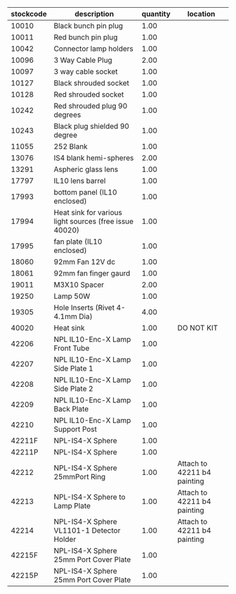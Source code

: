 |stockcode|description|quantity|location|
|---------|-----------|--------|--------|
|10010|Black bunch pin plug|1.00||
|10011|Red bunch pin plug|1.00||
|10042|Connector lamp holders|1.00||
|10096|3 Way Cable Plug|2.00||
|10097|3 way cable socket|1.00||
|10127|Black shrouded socket|1.00||
|10128|Red shrouded socket|1.00||
|10242|Red shrouded plug 90 degrees|1.00||
|10243|Black plug shielded 90 degree|1.00||
|11055|252 Blank|1.00||
|13076|IS4 blank hemi-spheres|2.00||
|13291|Aspheric glass lens|1.00||
|17797|IL10 lens barrel|1.00||
|17993|bottom panel (IL10 enclosed)|1.00||
|17994|Heat sink for various light sources (free issue 40020)|1.00||
|17995|fan plate (IL10 enclosed)|1.00||
|18060|92mm Fan 12V dc|1.00||
|18061|92mm fan finger gaurd|1.00||
|19011|M3X10 Spacer|2.00||
|19250|Lamp 50W|1.00||
|19305|Hole Inserts (Rivet 4-4.1mm Dia)|4.00||
|40020|Heat sink|1.00|DO NOT KIT|
|42206|NPL IL10-Enc-X Lamp Front Tube|1.00||
|42207|NPL IL10-Enc-X Lamp Side Plate 1|1.00||
|42208|NPL IL10-Enc-X Lamp Side Plate 2|1.00||
|42209|NPL IL10-Enc-X Lamp Back Plate|1.00||
|42210|NPL IL10-Enc-X Lamp Support Post|1.00||
|42211F|NPL-IS4-X Sphere|1.00||
|42211P|NPL-IS4-X Sphere|1.00||
|42212|NPL-IS4-X Sphere 25mmPort Ring|1.00|Attach to 42211 b4 painting|
|42213|NPL-IS4-X Sphere to Lamp Plate|1.00|Attach to 42211 b4 painting|
|42214|NPL-IS4-X Sphere VL1101-1 Detector Holder|1.00|Attach to 42211 b4 painting|
|42215F|NPL-IS4-X Sphere 25mm Port Cover Plate|1.00||
|42215P|NPL-IS4-X Sphere 25mm Port Cover Plate|1.00||
